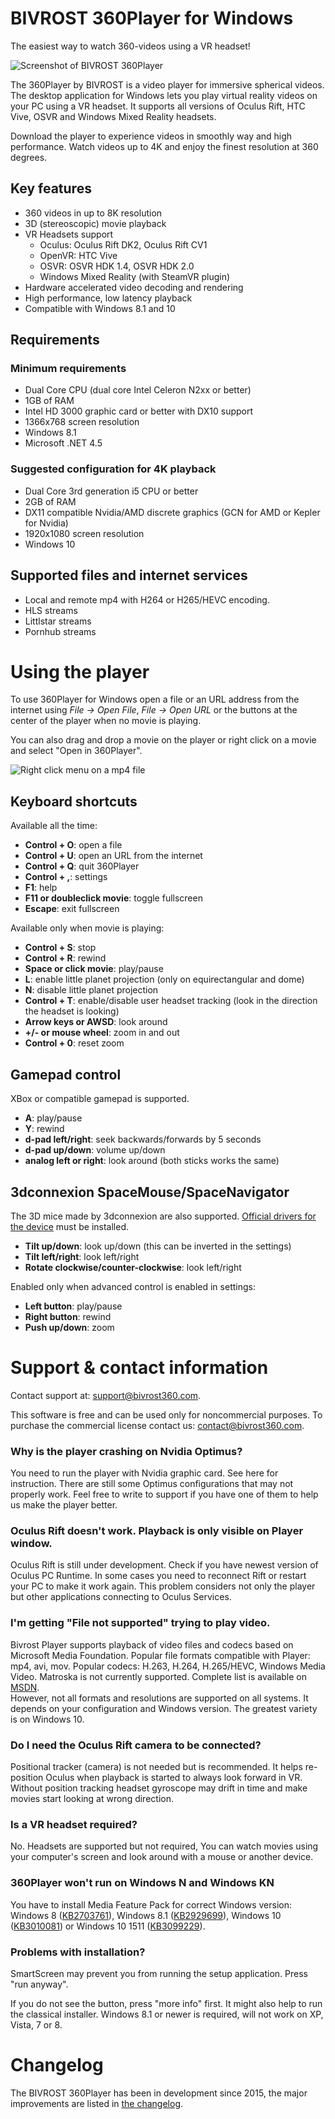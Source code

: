 BIVROST 360Player for Windows
=============================

The easiest way to watch 360-videos using a VR headset!

![Screenshot of BIVROST 360Player](Docs/360Player-movie.png)

The 360Player by BIVROST is a video player for immersive spherical videos. The desktop application for Windows lets you play virtual reality videos on your PC using a VR headset. It supports all versions of Oculus Rift, HTC Vive, OSVR and Windows Mixed Reality headsets.

Download the player to experience videos in smoothly way and high performance. Watch videos up to 4K and enjoy the finest resolution at 360 degrees.


Key features
------------

* 360 videos in up to 8K resolution
* 3D (stereoscopic) movie playback
* VR Headsets support
  * Oculus: Oculus Rift DK2, Oculus Rift CV1
  * OpenVR: HTC Vive
  * OSVR: OSVR HDK 1.4, OSVR HDK 2.0
  * Windows Mixed Reality (with SteamVR plugin)
* Hardware accelerated video decoding and rendering
* High performance, low latency playback
* Compatible with Windows 8.1 and 10


Requirements
------------

### Minimum requirements
* Dual Core CPU (dual core Intel Celeron N2xx or better)
* 1GB of RAM
* Intel HD 3000 graphic card or better with DX10 support
* 1366x768 screen resolution
* Windows 8.1
* Microsoft .NET 4.5


### Suggested configuration for 4K playback
* Dual Core 3rd generation i5 CPU or better
* 2GB of RAM
* DX11 compatible Nvidia/AMD discrete graphics (GCN for AMD or Kepler for Nvidia)
* 1920x1080 screen resolution
* Windows 10



Supported files and internet services
-------------------------------------
* Local and remote mp4 with H264 or H265/HEVC encoding.
* HLS streams
* Littlstar streams
* Pornhub streams


Using the player
================

To use 360Player for Windows open a file or an URL address from the internet using *File → Open File*, *File → Open URL* or the buttons at the center of the player when no movie is playing.

You can also drag and drop a movie on the player or right click on a movie and select "Open in 360Player".

![Right click menu on a mp4 file](Docs/Rightclick-menu.png)

Keyboard shortcuts
------------------

Available all the time:

* **Control + O**: open a file
* **Control + U**: open an URL from the internet
* **Control + Q**: quit 360Player
* **Control + ,**: settings
* **F1**: help
* **F11 or doubleclick movie**: toggle fullscreen
* **Escape**: exit fullscreen


Available only when movie is playing:

* **Control + S**: stop
* **Control + R**: rewind
* **Space or click movie**: play/pause
* **L**: enable little planet projection (only on equirectangular and dome)
* **N**: disable little planet projection
* **Control + T**: enable/disable user headset tracking (look in the direction the headset is looking)
* **Arrow keys or AWSD**: look around
* **+/- or mouse wheel**: zoom in and out
* **Control + 0**: reset zoom

Gamepad control
---------------

XBox or compatible gamepad is supported.

* **A**: play/pause
* **Y**: rewind
* **d-pad left/right**: seek backwards/forwards by 5 seconds
* **d-pad up/down**: volume up/down
* **analog left or right**: look around (both sticks works the same)


3dconnexion SpaceMouse/SpaceNavigator
-------------------------------------

The 3D mice made by 3dconnexion are also supported. 
[Official drivers for the device](http://www.3dconnexion.pl/service/drivers.html) must be installed.

* **Tilt up/down**: look up/down (this can be inverted in the settings)
* **Tilt left/right**: look left/right
* **Rotate clockwise/counter-clockwise**: look left/right

Enabled only when advanced control is enabled in settings:

* **Left button**: play/pause
* **Right button**: rewind
* **Push up/down**: zoom



Support & contact information
=============================

Contact support at: support@bivrost360.com.

This software is free and can be used only for noncommercial purposes. To purchase the commercial license contact us: contact@bivrost360.com.

### Why is the player crashing on Nvidia Optimus?
You need to run the player with Nvidia graphic card. See here for instruction. There are still some Optimus configurations that may not properly work. Feel free to write to support if you have one of them to help us make the player better.

### Oculus Rift doesn't work. Playback is only visible on Player window.
Oculus Rift is still under development. Check if you have newest version of Oculus PC Runtime. In some cases you need to reconnect Rift or restart your PC to make it work again. This problem considers not only the player but other applications connecting to Oculus Services.

### I'm getting "File not supported" trying to play video.
Bivrost Player supports playback of video files and codecs based on Microsoft Media Foundation. Popular file formats compatible with Player: mp4, avi, mov. Popular codecs: H.263, H.264, H.265/HEVC, Windows Media Video. Matroska is not currently supported. Complete list is available on [MSDN][msdn-file-formats].  
 However, not all formats and resolutions are supported on all systems. It depends on your configuration and Windows version. The greatest variety is on Windows 10.

[msdn-file-formats]: https://msdn.microsoft.com/pl-pl/library/windows/desktop/dd757927(v=vs.85).aspx

### Do I need the Oculus Rift camera to be connected?
Positional tracker (camera) is not needed but is recommended. It helps re-position Oculus when playback is started to always look forward in VR. Without position tracking headset gyroscope may drift in time and make movies start looking at wrong direction.

### Is a VR headset required?
No. Headsets are supported but not required, You can watch movies using your computer's screen and look around with a mouse or another device.

### 360Player won't run on Windows N and Windows KN
You have to install Media Feature Pack for correct Windows version: Windows 8 ([KB2703761][KB2703761]), Windows 8.1 ([KB2929699][KB2929699]), Windows 10 ([KB3010081][KB3010081]) or Windows 10 1511 ([KB3099229][KB3099229]).

[KB2703761]: https://support.microsoft.com/en-us/kb/2703761
[KB2929699]: https://support.microsoft.com/en-us/kb/2929699
[KB3010081]: https://support.microsoft.com/en-us/kb/3010081
[KB3099229]: https://support.microsoft.com/en-us/kb/3099229

### Problems with installation? 
SmartScreen may prevent you from running the setup application. 
Press "run anyway". 

If you do not see the button, press "more info" first. 
It might also help to run the classical installer. 
Windows 8.1 or newer is required, will not work on XP, Vista, 7 or 8.


Changelog
=========

The BIVROST 360Player has been in development since 2015, the major improvements are listed in [the changelog](CHANGELOG.md).